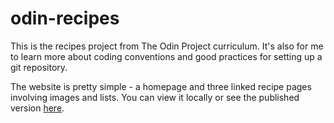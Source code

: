 # odin-recipes
This is the recipes project from The Odin Project curriculum. It's also for me to learn more about coding conventions and good practices for setting up a git repository.

The website is pretty simple - a homepage and three linked recipe pages involving images and lists. You can view it locally or see the published version [here](https://gouda64.github.io/odin-recipes/). 